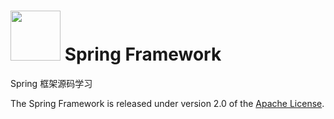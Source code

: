 # <img src="src/docs/asciidoc/images/spring-framework.png" width="80" height="80"> Spring Framework

Spring 框架源码学习


The Spring Framework is released under version 2.0 of the [Apache License](http://www.apache.org/licenses/LICENSE-2.0).
